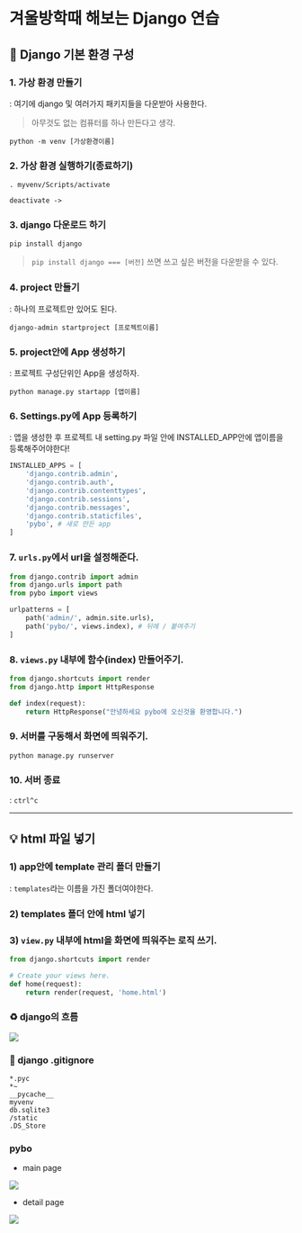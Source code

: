 # 겨울방학때 해보는 Django 연습
## 👷 Django 기본 환경 구성
### 1. 가상 환경 만들기
: 여기에 django 및 여러가지 패키지들을 다운받아 사용한다.
> 아무것도 없는 컴퓨터를 하나 만든다고 생각.
```
python -m venv [가상환경이름]
```

### 2. 가상 환경 실행하기(종료하기)
```
. myvenv/Scripts/activate
```
```
deactivate -> 
```
### 3. django 다운로드 하기
```
pip install django
```
> ```pip install django === [버전]``` 쓰면 쓰고 싶은 버전을 다운받을 수 있다.

### 4. project 만들기
: 하나의 프로젝트만 있어도 된다.
```
django-admin startproject [프로젝트이름]
```

### 5. project안에 App 생성하기
: 프로젝트 구성단위인 App을 생성하자.
```
python manage.py startapp [앱이름]
```

### 6. Settings.py에 App 등록하기
: 앱을 생성한 후 프로젝트 내 setting.py 파일 안에 INSTALLED_APP안에 앱이름을 등록해주어야한다!
``` py
INSTALLED_APPS = [
    'django.contrib.admin',
    'django.contrib.auth',
    'django.contrib.contenttypes',
    'django.contrib.sessions',
    'django.contrib.messages',
    'django.contrib.staticfiles',
    'pybo', # 새로 만든 app
]
```

### 7. ```urls.py```에서 url을 설정해준다.
``` py
from django.contrib import admin
from django.urls import path
from pybo import views

urlpatterns = [
    path('admin/', admin.site.urls),
    path('pybo/', views.index), # 뒤에 / 붙여주기
]
```

### 8. ```views.py``` 내부에 함수(index) 만들어주기.
``` py
from django.shortcuts import render
from django.http import HttpResponse

def index(request):
    return HttpResponse("안녕하세요 pybo에 오신것을 환영합니다.")
```

### 9. 서버를 구동해서 화면에 띄워주기.
```
python manage.py runserver
```

### 10. 서버 종료
: ```ctrl^c```

---

## 💡 html 파일 넣기
### 1) app안에 template 관리 폴더 만들기
: ```templates```라는 이름을 가진 폴더여야한다.
### 2) templates 폴더 안에 html 넣기
### 3) ```view.py``` 내부에 html을 화면에 띄워주는 로직 쓰기.
``` py
from django.shortcuts import render

# Create your views here.
def home(request):
    return render(request, 'home.html')
```
### ♻️ django의 흐름
<img src="./img/flow.png">

### 🙈 django .gitignore
```
*.pyc
*~
__pycache__
myvenv
db.sqlite3
/static
.DS_Store
```

### pybo
- main page
<img src="./img/main.PNG">

- detail page
<img src="./img/detail.PNG">
